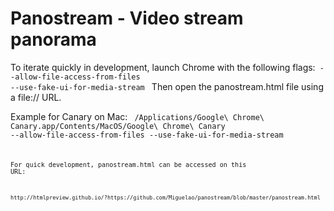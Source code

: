 Panostream - Video stream panorama
==================================

To iterate quickly in development, launch Chrome with the following flags:<code>
--allow-file-access-from-files
--use-fake-ui-for-media-stream
</code>
Then open the panostream.html file using a file:// URL.

Example for Canary on Mac:
<code>
/Applications/Google\ Chrome\ Canary.app/Contents/MacOS/Google\ Chrome\ Canary --allow-file-access-from-files --use-fake-ui-for-media-stream
<code>

For quick development, panostream.html can be accessed on this URL:

<code>
http://htmlpreview.github.io/?https://github.com/Miguelao/panostream/blob/master/panostream.html
</code>
